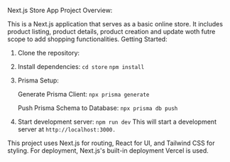 Next.js Store App
Project Overview:

This is a Next.js application that serves as a basic online store. It includes product listing, product details, product creation and update woth futre scope to add shopping functionalities.
Getting Started:

1. Clone the repository:

2. Install dependencies: 
        `cd store`
        `npm install`
3. Prisma Setup:

    Generate Prisma Client:
        `npx prisma generate`

    Push Prisma Schema to Database:
        `npx prisma db push`
    

4. Start development server: 
        `npm run dev`
        This will start a development server at `http://localhost:3000.`


This project uses Next.js for routing, React for UI, and Tailwind CSS for styling.
For deployment,  Next.js's built-in deployment Vercel is used.

